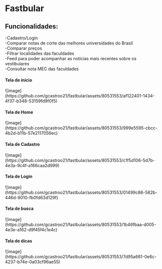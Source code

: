 <h1>Fastbular</h1>

<h2>Funcionalidades:</h2>

-Cadastro/Login
<br>
-Comparar notas de corte das melhores universidades do Brasil
<br>
-Comparar preços
<br>
-Filtrar localidades das faculdades
<br>
-Feed para poder acompanhar as noticias mais recentes sobre os vestibulares
<br>
-Consultar nota MEC das faculdades 

<h4>Tela de inicio</h4>
![image](https://github.com/gcastroo21/fastbular/assets/80531553/af122401-1434-4f37-b348-53159fd9f0f5)
<h4>Tela de Home</h4>
![image](https://github.com/gcastroo21/fastbular/assets/80531553/999e5595-cbcc-4b2d-b11b-57e2117056ec)
<h4>Tela de Cadastro</h4>
![image](https://github.com/gcastroo21/fastbular/assets/80531553/c1f5d106-5d7b-4e3a-9c4f-a166caa2d999)
<h4>Tela de Login</h4>
![image](https://github.com/gcastroo21/fastbular/assets/80531553/01499c86-582b-446d-9010-fb0fd63d129f)
<h4>Tela de busca</h4>
![image](https://github.com/gcastroo21/fastbular/assets/80531553/1b46fbaa-d005-4e3e-a162-d9f45f4c1e4c)
<h4>Tela de dicas</h4>
![image](https://github.com/gcastroo21/fastbular/assets/80531553/7d95a661-0e6c-4237-b74e-0a03cf96ae55)







